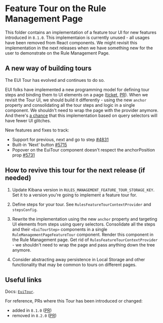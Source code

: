 # Feature Tour on the Rule Management Page

This folder contains an implementation of a feature tour UI for new features introduced in `8.1.0`.
This implementaion is currently unused - all usages have been removed from React components.
We might revisit this implementation in the next releases when we have something new for the user
to demonstrate on the Rule Management Page.

## A new way of building tours

The EUI Tour has evolved and continues to do so.

EUI folks have implemented a new programming model for defining tour steps and binding them to
UI elements on a page ([ticket][1], [PR][2]). When we revisit the Tour UI, we should build it
differently - using the new `anchor` property and consolidating all the tour steps and logic
in a single component. We shouldn't need to wrap the page with the provider anymore. And there's
[a chance][3] that this implementation based on query selectors will have fewer UI glitches.

New features and fixes to track:

- Support for previous, next and go to step [#4831][4]
- Built-in 'Next' button [#5715][5]
- Popover on the EuiTour component doesn't respect the anchorPosition prop [#5731][6]

## How to revive this tour for the next release (if needed)

1. Update Kibana version in `RULES_MANAGEMENT_FEATURE_TOUR_STORAGE_KEY`.
  Set it to a version you're going to implement a feature tour for.

1. Define steps for your tour. See `RulesFeatureTourContextProvider` and `stepsConfig`.

1. Rewrite the implementation using the new `anchor` property and targeting UI elements
  from steps using query selectors. Consolidate all the steps and their `<EuiTourStep>`
  components in a single `RuleManagementPageFeatureTour` component. Render this component
  in the Rule Management page. Get rid of `RulesFeatureTourContextProvider` - we shouldn't
  need to wrap the page and pass anything down the tree anymore.

1. Consider abstracting away persistence in Local Storage and other functionality that
  may be common to tours on different pages.

## Useful links

Docs: [`EuiTour`](https://elastic.github.io/eui/#/display/tour).

For reference, PRs where this Tour has been introduced or changed:

- added in `8.1.0` ([PR](https://github.com/elastic/kibana/pull/124343))
- removed in `8.2.0` ([PR](https://github.com/elastic/kibana/pull/128398))

<!-- Links -->

[1]: https://github.com/elastic/kibana/issues/124052
[2]: https://github.com/elastic/eui/pull/5696
[3]: https://github.com/elastic/eui/issues/5731#issuecomment-1075202910
[4]: https://github.com/elastic/eui/issues/4831
[5]: https://github.com/elastic/eui/issues/5715
[6]: https://github.com/elastic/eui/issues/5731
